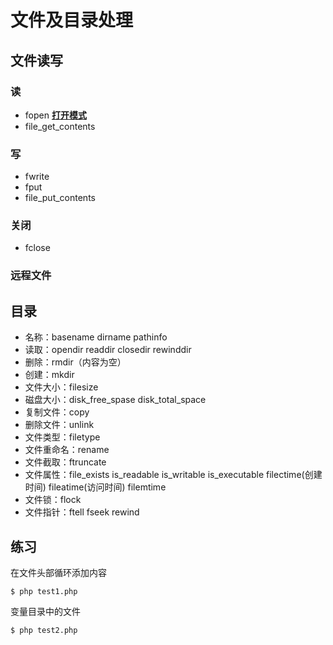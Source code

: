 # 文件及目录处理

## 文件读写

### 读

- fopen [**打开模式**](https://www.php.net/manual/zh/function.fopen.php)
- file_get_contents

### 写

- fwrite
- fput
- file_put_contents

### 关闭

- fclose

### 远程文件

## 目录

- 名称：basename dirname pathinfo
- 读取：opendir readdir closedir rewinddir
- 删除：rmdir（内容为空）
- 创建：mkdir
- 文件大小：filesize
- 磁盘大小：disk_free_spase disk_total_space
- 复制文件：copy
- 删除文件：unlink
- 文件类型：filetype
- 文件重命名：rename
- 文件截取：ftruncate
- 文件属性：file_exists is_readable is_writable is_executable filectime(创建时间) fileatime(访问时间) filemtime
- 文件锁：flock
- 文件指针：ftell fseek rewind

## 练习

在文件头部循环添加内容

```
$ php test1.php 
```

变量目录中的文件

```
$ php test2.php 
```
